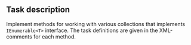 ## Task description ##

Implement methods for working with various collections that implements `IEnumerable<T>` interface. The task definitions are given in the  XML-comments for each method.
